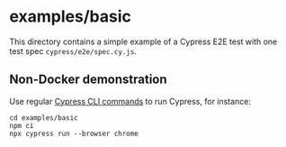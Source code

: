 # examples/basic

This directory contains a simple example of a Cypress E2E test with one test spec `cypress/e2e/spec.cy.js`.

## Non-Docker demonstration

Use regular [Cypress CLI commands](https://docs.cypress.io/guides/guides/command-line) to run Cypress, for instance:

```shell
cd examples/basic
npm ci
npx cypress run --browser chrome
```
